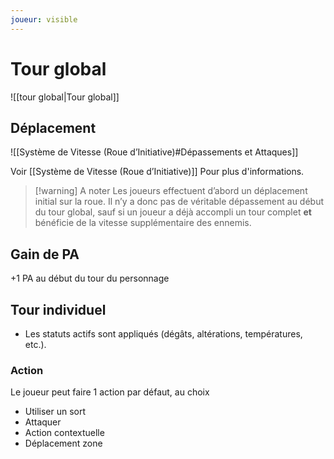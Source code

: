 ```yaml
---
joueur: visible
---
```

 
# Tour global
 ![[tour global|Tour global]]
## Déplacement

![[Système de Vitesse (Roue d’Initiative)#Dépassements et Attaques]]


Voir [[Système de Vitesse (Roue d’Initiative)]] Pour plus d'informations.

> [!warning] A noter
> Les joueurs effectuent d’abord un déplacement initial sur la roue. Il n’y a donc pas de véritable dépassement au début du tour global, sauf si un joueur a déjà accompli un tour complet **et** bénéficie de la vitesse supplémentaire des ennemis.
## Gain de PA

 +1 PA au début du tour du personnage

## Tour individuel

* Les statuts actifs sont appliqués (dégâts, altérations, températures, etc.).

### Action

Le joueur peut faire 1 action par défaut, au choix

* Utiliser un sort
* Attaquer
* Action contextuelle
* Déplacement zone